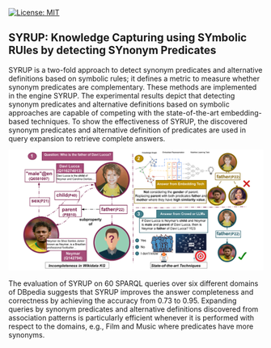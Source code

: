 [![License: MIT](https://img.shields.io/badge/License-MIT-yellow.svg)](LICENSE)
## SYRUP: Knowledge Capturing using SYmbolic RUles by detecting SYnonym Predicates

SYRUP is a two-fold approach to detect synonym predicates and alternative definitions based on symbolic rules; it defines a metric to measure whether synonym predicates are complementary. These methods are implemented in the engine SYRUP. The experimental results depict that detecting synonym predicates and alternative definitions based on symbolic approaches are capable of competing with the state-of-the-art embedding-based techniques. To show the effectiveness of SYRUP, the discovered synonym predicates and alternative definition of predicates are used in query expansion to retrieve complete answers. 

![SYRUP example](/images/MotivatingExample.png?raw=true "SYRUP example")


The evaluation of SYRUP on 60 SPARQL queries over six different domains of DBpedia suggests that SYRUP improves the answer completeness and correctness by achieving the accuracy from 0.73 to 0.95. Expanding queries by synonym predicates and alternative definitions discovered from association patterns is particularly efficient whenever it is performed with respect to the domains, e.g., Film and Music where predicates have more synonyms.
